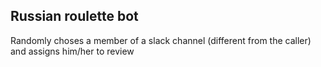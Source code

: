 ## Russian roulette bot

Randomly choses a member of a slack channel (different from the caller) and assigns him/her to review
